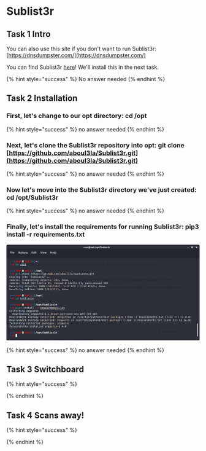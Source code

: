 # Sublist3r

## Task 1 Intro

You can also use this site if you don't want to run Sublist3r: [https://dnsdumpster.com/](https://dnsdumpster.com/)

You can find Sublist3r [here](https://github.com/aboul3la/Sublist3r)! We'll install this in the next task.

{% hint style="success" %}
No answer needed
{% endhint %}

## Task 2 Installation

### First, let's change to our opt directory: cd /opt

{% hint style="success" %}
no answer needed
{% endhint %}

### Next, let's clone the Sublist3r repository into opt: git clone [https://github.com/aboul3la/Sublist3r.git](https://github.com/aboul3la/Sublist3r.git)

{% hint style="success" %}
no answer needed
{% endhint %}

### Now let's move into the Sublist3r directory we've just created: cd /opt/Sublist3r

{% hint style="success" %}
no answer needed
{% endhint %}

### Finally, let's install the requirements for running Sublist3r: pip3 install -r requirements.txt

![](../.gitbook/assets/image%20%28228%29.png)

{% hint style="success" %}
no answer needed
{% endhint %}

## Task 3 Switchboard



{% hint style="success" %}

{% endhint %}

## Task 4 Scans away!



{% hint style="success" %}

{% endhint %}

